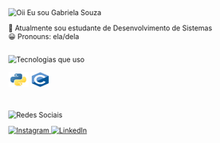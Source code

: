 
<img src="https://img.shields.io/badge/-Oiii!%20Eu%20sou%20Gabriela%20Souza👋-C71585?style=for-the-badge" alt="Oii Eu sou Gabriela Souza"/>

🔭 Atualmente sou estudante de Desenvolvimento de Sistemas<br>
😀 Pronouns: ela/dela
##
<div> 

<img src="https://img.shields.io/badge/-Tecnologias%20que%20uso-lightpink?style=for-the-badge" alt="Tecnologias que uso"/>
<div style="display: inline_block"><br>
<img align="center" alt="Gabi-Python" height="30" width="40" src="https://raw.githubusercontent.com/devicons/devicon/master/icons/python/python-original.svg">
<img align="center" alt="Gabi-C" height="30" width="40" src="https://raw.githubusercontent.com/devicons/devicon/master/icons/c/c-original.svg">
 
  ##
   <br><img src="https://img.shields.io/badge/-Redes%20Sociais-lightpink?style=for-the-badge" alt="Redes Sociais"/>

<a href="https://www.instagram.com/gabxssouza/" target="_blank">
  <img src="https://img.shields.io/badge/Instagram-E4405F?style=for-the-badge&logo=instagram&logoColor=white" alt="Instagram"/>
</a>

<a href="[https://www.linkedin.com/in/gabriela-souza-005180327/](https://www.linkedin.com/in/gabriela-souza-005180327?trk=contact-info)" target="_blank">
  <img src="https://img.shields.io/badge/LinkedIn-0077B5?style=for-the-badge&logo=linkedin&logoColor=white" alt="LinkedIn"/>
</a>
